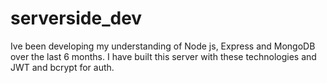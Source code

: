 # serverside_dev


Ive been developing my understanding of Node js, Express and MongoDB over the last 6 months. I have built this server with these technologies and JWT and bcrypt for auth. 
